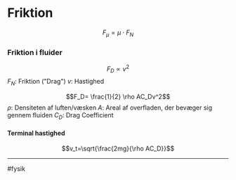 # Friktion
$$F_{\mu} = \mu \cdot F_N$$

### Friktion i fluider
$$F_D \propto v^2$$
$F_N$: Friktion ("Drag")
$v$: Hastighed

$$F_D= \frac{1}{2} \rho AC_Dv^2$$
$\rho$: Densiteten af luften/væsken
$A$: Areal af overfladen, der bevæger sig gennem fluiden
$C_D$: Drag Coefficient

#### Terminal hastighed
$$v_t=\sqrt{\frac{2mg}{\rho AC_D}}$$

---
#fysik 